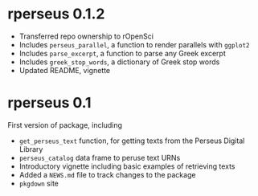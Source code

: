 # rperseus 0.1.2

* Transferred repo ownership to rOpenSci
* Includes `perseus_parallel`, a function to render parallels with `ggplot2`
* Includes `parse_excerpt`, a function to parse any Greek excerpt
* Includes `greek_stop_words`, a dictionary of Greek stop words
* Updated README, vignette

# rperseus 0.1

First version of package, including
  * `get_perseus_text` function, for getting texts from the Perseus Digital Library
  * `perseus_catalog` data frame to peruse text URNs
  * Introductory vignette including basic examples of retrieving texts
  * Added a `NEWS.md` file to track changes to the package
  * `pkgdown` site
